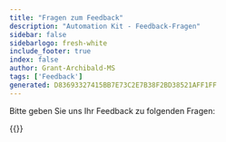 ```yaml
---
title: "Fragen zum Feedback"
description: "Automation Kit - Feedback-Fragen"
sidebar: false
sidebarlogo: fresh-white
include_footer: true
index: false
author: Grant-Archibald-MS
tags: ['Feedback']
generated: D83693327415BB7E73C2E7B38F2BD38521AFF1FF
---
```


Bitte geben Sie uns Ihr Feedback zu folgenden Fragen:

{{<questions name="/content/de/feedback.json" completed="Vielen Dank für das Ausfüllen der Fragen" showNavigationButtons="false" locale="de">}}
